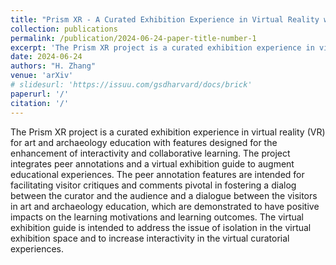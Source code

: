 ```yaml
---
title: "Prism XR - A Curated Exhibition Experience in Virtual Reality with Peer Annotation Features and Virtual Guides for Art and Archaeology Classes"
collection: publications
permalink: /publication/2024-06-24-paper-title-number-1
excerpt: 'The Prism XR project is a curated exhibition experience in virtual reality (VR) for art and archaeology education with features designed for the enhancement of interactivity and collaborative learning. The project integrates peer annotations and a virtual exhibition guide to augment educational experiences. The peer annotation features are intended for facilitating visitor critiques and comments pivotal in fostering a dialog between the curator and the audience and a dialogue between the visitors in art and archaeology education, which are demonstrated to have positive impacts on the learning motivations and learning outcomes. The virtual exhibition guide is intended to address the issue of isolation in the virtual exhibition space and to increase interactivity in the virtual curatorial experiences.'
date: 2024-06-24
authors: "H. Zhang"
venue: 'arXiv'
# slidesurl: 'https://issuu.com/gsdharvard/docs/brick'
paperurl: '/'
citation: '/'
---
```


The Prism XR project is a curated exhibition experience in virtual reality (VR) for art and archaeology education with features designed for the enhancement of interactivity and collaborative learning. The project integrates peer annotations and a virtual exhibition guide to augment educational experiences. The peer annotation features are intended for facilitating visitor critiques and comments pivotal in fostering a dialog between the curator and the audience and a dialogue between the visitors in art and archaeology education, which are demonstrated to have positive impacts on the learning motivations and learning outcomes. The virtual exhibition guide is intended to address the issue of isolation in the virtual exhibition space and to increase interactivity in the virtual curatorial experiences.